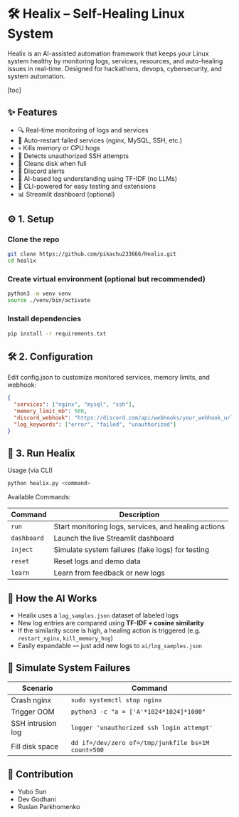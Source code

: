 # 🛠️ Healix – Self-Healing Linux System

Healix is an AI-assisted automation framework that keeps your Linux system healthy by monitoring logs, services, resources, and auto-healing issues in real-time. Designed for hackathons, devops, cybersecurity, and system automation.

[toc]

## ✨ Features

- 🔍 Real-time monitoring of logs and services
- 🔁 Auto-restart failed services (nginx, MySQL, SSH, etc.)
- 💀 Kills memory or CPU hogs
- 🔐 Detects unauthorized SSH attempts
- 🧹 Cleans disk when full
- 📡 Discord alerts
- 🤖 AI-based log understanding using TF-IDF (no LLMs)
- 🧪 CLI-powered for easy testing and extensions
- 📊 Streamlit dashboard (optional)

## ⚙️ 1. Setup

### Clone the repo

```bash
git clone https://github.com/pikachu233666/Healix.git
cd healix
```
### Create virtual environment (optional but recommended)
```bash
python3 -m venv venv
source ./venv/bin/activate
```
### Install dependencies
```bash
pip install -r requirements.txt
```
## 🛠️ 2. Configuration

Edit config.json to customize monitored services, memory limits, and webhook:
```json
{
  "services": ["nginx", "mysql", "ssh"],
  "memory_limit_mb": 500,
  "discord_webhook": "https://discord.com/api/webhooks/your_webhook_url_here",
  "log_keywords": ["error", "failed", "unauthorized"]
}
```
## 🚀 3. Run Healix
Usage (via CLI)
```bash
python healix.py <command>
```
Available Commands:

| Command     | Description                                          |
| ----------- | ---------------------------------------------------- |
| `run`       | Start monitoring logs, services, and healing actions |
| `dashboard` | Launch the live Streamlit dashboard                  |
| `inject`    | Simulate system failures (fake logs) for testing     |
| `reset`     | Reset logs and demo data                             |
| `learn`     | Learn from feedback or new logs                      |

## 🧠 How the AI Works

- Healix uses a `log_samples.json` dataset of labeled logs
- New log entries are compared using **TF-IDF + cosine similarity**
- If the similarity score is high, a healing action is triggered (e.g. `restart_nginx`, `kill_memory_hog`)
- Easily expandable — just add new logs to `ai/log_samples.json`

## 🧪 Simulate System Failures

| Scenario          | Command                                            |
| ----------------- | -------------------------------------------------- |
| Crash nginx       | `sudo systemctl stop nginx`                        |
| Trigger OOM       | `python3 -c "a = ['A'*1024*1024]*1000"`            |
| SSH intrusion log | `logger 'unauthorized ssh login attempt'`          |
| Fill disk space   | `dd if=/dev/zero of=/tmp/junkfile bs=1M count=500` |



## 🐻 Contribution

- Yubo Sun
- Dev Godhani
- Ruslan Parkhomenko